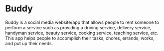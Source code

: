 # Buddy

Buddy is a social media website/app that allows people to rent someone to perform a service such as providing a driving service, delivery service, handyman service, beauty service, cooking service, teaching service, etc. 
This app helps people to accomplish their tasks, chores, errands, works, and put up their needs.
